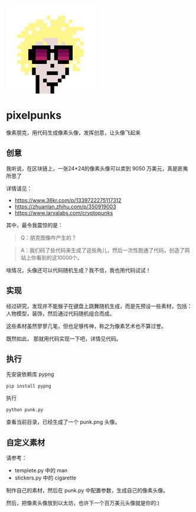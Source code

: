 ![punk](punk6895.png)

# pixelpunks
像素朋克，用代码生成像素头像，发挥创意，让头像飞起来

## 创意

我听说，在区块链上，一张24*24的像素头像可以卖到 9050 万美元，真是匪夷所思了

详情请见：

- https://www.36kr.com/p/1339722275117312
- https://zhuanlan.zhihu.com/p/350919003
- https://www.larvalabs.com/cryptopunks

其中，最令我震惊的是：

>Q：朋克图像咋产生的？

>A：我们码了些代码来生成了这些角儿，然后一次性跑通了代码，创造了网站上你看到的这10000个。

啥情况，头像还可以代码随机生成？我不信，我也用代码试试！

## 实现

经过研究，发现并不能猴子在键盘上跳舞随机生成，而是先预设一些素材，包括：人物模型，装饰，然后通过代码随机组合而成。

这些素材虽然寥寥几笔，但也足够传神，称之为像素艺术也不算过誉。

既然如此， 那就用代码实现一下吧，详情见代码。

## 执行

先安装依赖库 pypng

```
pip install pypng
```

执行

```Python
python punk.py
```
查看当前目录，已经生成了一个 punk.png 头像。

## 自定义素材

请参考：

- templete.py 中的 man
- stickers.py 中的 cigarette

制作自己的素材，然后在 punk.py 中配置参数，生成自己的像素头像。

然后，把像素头像放到以太坊，也许下一个百万美元头像就是你的:)
 
